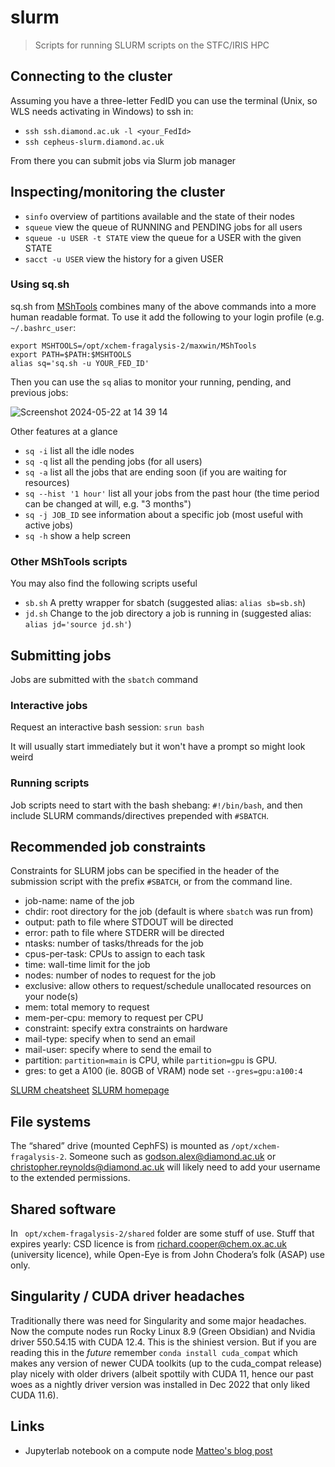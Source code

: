 # slurm

> Scripts for running SLURM scripts on the STFC/IRIS HPC

## Connecting to the cluster

Assuming you have a three-letter FedID you can use the terminal (Unix, so WLS needs activating in Windows) to ssh in:

- `ssh ssh.diamond.ac.uk -l <your_FedId>` 
- `ssh cepheus-slurm.diamond.ac.uk`
 
From there you can submit jobs via Slurm job manager

## Inspecting/monitoring the cluster

- `sinfo` overview of partitions available and the state of their nodes
- `squeue` view the queue of RUNNING and PENDING jobs for all users
- `squeue -u USER -t STATE` view the queue for a USER with the given STATE
- `sacct -u USER` view the history for a given USER

### Using sq.sh

sq.sh from [MShTools](https://github.com/mwinokan/MShTools) combines many of the above commands into a more human readable format. To use it add the following to your login profile (e.g. `~/.bashrc_user`:

```
export MSHTOOLS=/opt/xchem-fragalysis-2/maxwin/MShTools
export PATH=$PATH:$MSHTOOLS
alias sq='sq.sh -u YOUR_FED_ID'
```

Then you can use the `sq` alias to monitor your running, pending, and previous jobs:

![Screenshot 2024-05-22 at 14 39 14](https://github.com/xchem/slurm/assets/36866506/0716f3fc-6867-4281-9526-c445dd05d893)

Other features at a glance

- `sq -i` list all the idle nodes
- `sq -q` list all the pending jobs (for all users)
- `sq -a` list all the jobs that are ending soon (if you are waiting for resources)
- `sq --hist '1 hour'` list all your jobs from the past hour (the time period can be changed at will, e.g. "3 months")
- `sq -j JOB_ID` see information about a specific job (most useful with active jobs)
- `sq -h` show a help screen

### Other MShTools scripts

You may also find the following scripts useful

- `sb.sh` A pretty wrapper for sbatch (suggested alias: `alias sb=sb.sh`)
- `jd.sh` Change to the job directory a job is running in (suggested alias: `alias jd='source jd.sh'`)

## Submitting jobs

Jobs are submitted with the `sbatch` command

### Interactive jobs

Request an interactive bash session: `srun bash`

It will usually start immediately but it won't have a prompt so might look weird

### Running scripts

Job scripts need to start with the bash shebang: `#!/bin/bash`, and then include SLURM commands/directives prepended with `#SBATCH`.

## Recommended job constraints

Constraints for SLURM jobs can be specified in the header of the submission script with the prefix `#SBATCH`, or from the command line.

- job-name: name of the job
- chdir: root directory for the job (default is where `sbatch` was run from)
- output: path to file where STDOUT will be directed
- error: path to file where STDERR will be directed
- ntasks: number of tasks/threads for the job
- cpus-per-task: CPUs to assign to each task
- time: wall-time limit for the job
- nodes: number of nodes to request for the job
- exclusive: allow others to request/schedule unallocated resources on your node(s)
- mem: total memory to request
- mem-per-cpu: memory to request per CPU
- constraint: specify extra constraints on hardware
- mail-type: specify when to send an email
- mail-user: specify where to send the email to
- partition: `partition=main` is CPU, while `partition=gpu` is GPU.
- gres: to get a A100 (ie. 80GB of VRAM) node set `--gres=gpu:a100:4`

[SLURM cheatsheet](https://slurm.schedmd.com/pdfs/summary.pdf)
[SLURM homepage](https://slurm.schedmd.com/documentation.html)

## File systems
 
The “shared” drive (mounted CephFS) is mounted as `/opt/xchem-fragalysis-2`.
Someone such as godson.alex@diamond.ac.uk or christopher.reynolds@diamond.ac.uk will likely need to add your username to the extended permissions.

## Shared software
 
In ` opt/xchem-fragalysis-2/shared` folder are some stuff of use.
Stuff that expires yearly:
CSD licence is from richard.cooper@chem.ox.ac.uk (university licence), while Open-Eye is from John Chodera’s folk (ASAP) use only.

## Singularity / CUDA driver headaches

Traditionally there was need for Singularity and some major headaches. Now the compute nodes run Rocky Linux 8.9 (Green Obsidian) and Nvidia driver 550.54.15 with CUDA 12.4. This is the shiniest version. But if you are reading this in the _future_ remember `conda install cuda_compat` which makes any version of newer CUDA toolkits (up to the cuda_compat release) play nicely with older drivers (albeit spottily with CUDA 11, hence our past woes as a nightly driver version was installed in Dec 2022 that only liked CUDA 11.6).

## Links

- Jupyterlab notebook on a compute node [Matteo's blog post](https://www.blopig.com/blog/2023/10/ssh-the-boss-fight-level-jupyter-notebooks-from-compute-nodes/)
